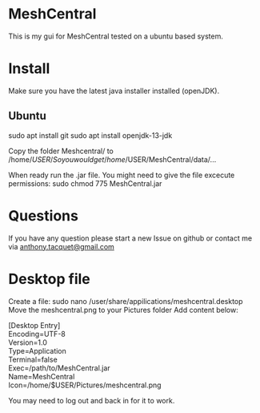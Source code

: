 # MeshCentral
This is my gui for MeshCentral tested on a ubuntu based system.

# Install
Make sure you have the latest java installer installed (openJDK).

## Ubuntu
sudo apt install git
sudo apt install openjdk-13-jdk

Copy the folder Meshcentral/ to /home/$USER/
So you would get /home/$USER/MeshCentral/data/...

When ready run the .jar file.
You might need to give the file excecute permissions: sudo chmod 775 MeshCentral.jar

# Questions
If you have any question please start a new Issue on github or contact me via anthony.tacquet@gmail.com

# Desktop file
Create a file: sudo nano /user/share/appilications/meshcentral.desktop
Move the meshcentral.png to your Pictures folder
Add content below:

[Desktop Entry]\
Encoding=UTF-8\
Version=1.0\
Type=Application\
Terminal=false\
Exec=/path/to/MeshCentral.jar\
Name=MeshCentral\
Icon=/home/$USER/Pictures/meshcentral.png

You may need to log out and back in for it to work.
